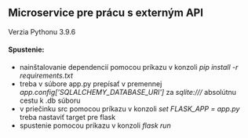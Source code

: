 ## Microservice pre prácu s externým API

Verzia Pythonu 3.9.6

#### Spustenie:
- nainštalovanie dependencií pomocou príkazu v konzoli *pip install -r requirements.txt*
- treba v súbore app.py prepísať v premennej *app.config['SQLALCHEMY_DATABASE_URI']* za *sqlite:///* absolútnu cestu k .db súboru
- v priečinku src pomocou príkazu v konzoli *set FLASK_APP = app.py*  treba nastaviť target pre flask
- spustenie pomocou príkazu v konzoli *flask run*